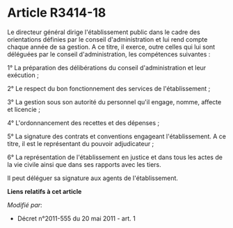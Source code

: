 # Article R3414-18

Le directeur général dirige l'établissement public dans le cadre des orientations définies par le conseil d'administration et
lui rend compte chaque année de sa gestion. A ce titre, il exerce, outre celles qui lui sont déléguées par le conseil
d'administration, les compétences suivantes :

1° La préparation des délibérations du conseil d'administration et leur exécution ;

2° Le respect du bon fonctionnement des services de l'établissement ;

3° La gestion sous son autorité du personnel qu'il engage, nomme, affecte et licencie ;

4° L'ordonnancement des recettes et des dépenses ;

5° La signature des contrats et conventions engageant l'établissement. A ce titre, il est le représentant du pouvoir
adjudicateur ;

6° La représentation de l'établissement en justice et dans tous les actes de la vie civile ainsi que dans ses rapports avec
les tiers.

Il peut déléguer sa signature aux agents de l'établissement.

**Liens relatifs à cet article**

_Modifié par_:

  - Décret n°2011-555 du 20 mai 2011 - art. 1
